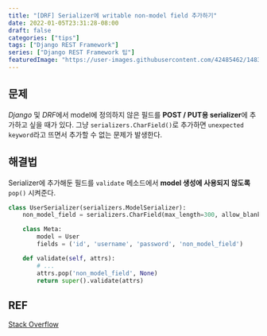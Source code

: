 ```yaml
---
title: "[DRF] Serializer에 writable non-model field 추가하기"
date: 2022-01-05T23:31:28-08:00
draft: false
categories: ["tips"]
tags: ["Django REST Framework"]
series: ["Django REST Framework 팁"]
featuredImage: "https://user-images.githubusercontent.com/42485462/148346764-0e23e2c9-6acc-4c17-9b93-b11ca28db148.png"
---
```


## 문제

_Django_ 및 *DRF*에서 model에 정의하지 않은 필드를 **POST / PUT용 serializer**에 추가하고 싶을 때가 있다. 그냥 `serializers.CharField()`로 추가하면 `unexpected keyword`라고 뜨면서 추가할 수 없는 문제가 발생한다.

## 해결법

Serializer에 추가해둔 필드를 `validate` 메소드에서 **model 생성에 사용되지 않도록** `pop()` 시켜준다.

```python
class UserSerializer(serializers.ModelSerializer):
    non_model_field = serializers.CharField(max_length=300, allow_blank=True, write_only=True)

    class Meta:
        model = User
        fields = ('id', 'username', 'password', 'non_model_field')

    def validate(self, attrs):
        # ...
        attrs.pop('non_model_field', None)
        return super().validate(attrs)
```

## REF

[Stack Overflow](https://stackoverflow.com/questions/28322901/drf-modelserializer-with-a-non-model-write-only-field)
